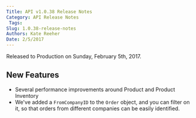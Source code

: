 ```yaml
---
Title: API v1.0.38 Release Notes
Category: API Release Notes
 Tags: 
Slug: 1.0.38-release-notes
Authors: Kate Reeher
Date: 2/5/2017
---
```


Released to Production on Sunday, February 5th, 2017. 

## New Features
- Several performance improvements around Product and Product Inventory 
- We've added a `FromCompanyID` to the `Order` object, and you can filter on it, so that orders from different companies can be easily identified.


